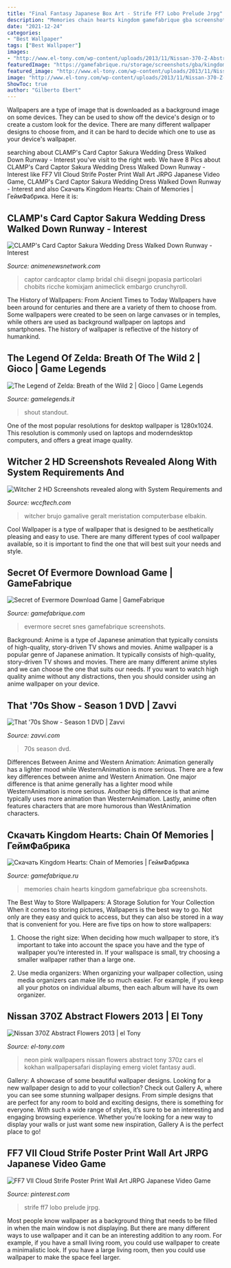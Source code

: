```yaml
---
title: "Final Fantasy Japanese Box Art - Strife Ff7 Lobo Prelude Jrpg"
description: "Memories chain hearts kingdom gamefabrique gba screenshots"
date: "2021-12-24"
categories:
- "Best Wallpaper"
tags: ["Best Wallpaper"]
images:
- "http://www.el-tony.com/wp-content/uploads/2013/11/Nissan-370-Z-Abstract-Flowers-Neon-Pink-2013-HD-Wallpapers-design-by-Tony-Kokhan-www.el-tony.com_.jpg"
featuredImage: "https://gamefabrique.ru/storage/screenshots/gba/kingdom-hearts-chain-of-memories-15.png"
featured_image: "http://www.el-tony.com/wp-content/uploads/2013/11/Nissan-370-Z-Abstract-Flowers-Neon-Pink-2013-HD-Wallpapers-design-by-Tony-Kokhan-www.el-tony.com_.jpg"
image: "http://www.el-tony.com/wp-content/uploads/2013/11/Nissan-370-Z-Abstract-Flowers-Neon-Pink-2013-HD-Wallpapers-design-by-Tony-Kokhan-www.el-tony.com_.jpg"
ShowToc: true
author: "Gilberto Ebert"
---
```



Wallpapers are a type of image that is downloaded as a background image on some devices. They can be used to show off the device's design or to create a custom look for the device. There are many different wallpaper designs to choose from, and it can be hard to decide which one to use as your device's wallpaper.

	

		
searching about CLAMP&#039;s Card Captor Sakura Wedding Dress Walked Down Runway - Interest you've visit to the right web. We have 8 Pics about CLAMP&#039;s Card Captor Sakura Wedding Dress Walked Down Runway - Interest like FF7 VII Cloud Strife Poster Print Wall Art JRPG Japanese Video Game, CLAMP&#039;s Card Captor Sakura Wedding Dress Walked Down Runway - Interest and also Скачать Kingdom Hearts: Chain of Memories | ГеймФабрика. Here it is:
		
    
## CLAMP&#039;s Card Captor Sakura Wedding Dress Walked Down Runway - Interest

<img loading=lazy src="https://www.animenewsnetwork.com/thumbnails/max1000x1500/cms/interest/47262/478975706.jpg" onerror="this.onerror=null;this.src='https://tse4.mm.bing.net/th?id=OIP.tmUUAMaQiy1LtZ-7gv_N4wAAAA&amp;pid=15.1';" alt="CLAMP&#039;s Card Captor Sakura Wedding Dress Walked Down Runway - Interest">

_Source: animenewsnetwork.com_

>captor cardcaptor clamp bridal chii disegni jpopasia particolari chobits ricche komixjam animeclick embargo crunchyroll. 

	

The History of Wallpapers: From Ancient Times to Today
Wallpapers have been around for centuries and there are a variety of them to choose from. Some wallpapers were created to be seen on large canvases or in temples, while others are used as background wallpaper on laptops and smartphones. The history of wallpaper is reflective of the history of humankind.

    
## The Legend Of Zelda: Breath Of The Wild 2 | Gioco | Game Legends

<img loading=lazy src="https://gamelegends.it/wp-content/uploads/2021/07/zelda-breath-wild-2-cover.jpg" onerror="this.onerror=null;this.src='https://tse4.mm.bing.net/th?id=OIP.Vh4AmPfxyRoY1kQDr39IKgHaKU&amp;pid=15.1';" alt="The Legend of Zelda: Breath of the Wild 2 | Gioco | Game Legends">

_Source: gamelegends.it_

>shout standout. 

	

One of the most popular resolutions for desktop wallpaper is 1280x1024. This resolution is commonly used on laptops and moderndesktop computers, and offers a great image quality.

    
## Witcher 2 HD Screenshots Revealed Along With System Requirements And

<img loading=lazy src="https://cdn.wccftech.com/wp-content/uploads/2011/04/kaedwenian_king_s_war_vupb.jpg" onerror="this.onerror=null;this.src='https://tse4.mm.bing.net/th?id=OIP.O9_q0RJr6XRHdE7lYLlcxwHaEY&amp;pid=15.1';" alt="Witcher 2 HD Screenshots revealed along with System Requirements and">

_Source: wccftech.com_

>witcher brujo gamalive geralt meristation computerbase elbakin. 

	

Cool Wallpaper is a type of wallpaper that is designed to be aesthetically pleasing and easy to use. There are many different types of cool wallpaper available, so it is important to find the one that will best suit your needs and style.

    
## Secret Of Evermore Download Game | GameFabrique

<img loading=lazy src="http://gamefabrique.com/storage/screenshots/snes/secret-of-evermore-09.png" onerror="this.onerror=null;this.src='https://tse3.mm.bing.net/th?id=OIP.VSfH_wcvQU8aotxYqmQc4AHaGe&amp;pid=15.1';" alt="Secret of Evermore Download Game | GameFabrique">

_Source: gamefabrique.com_

>evermore secret snes gamefabrique screenshots. 

	

Background: Anime is a type of Japanese animation that typically consists of high-quality, story-driven TV shows and movies.
Anime wallpaper is a popular genre of Japanese animation. It typically consists of high-quality, story-driven TV shows and movies. There are many different anime styles and we can choose the one that suits our needs. If you want to watch high quality anime without any distractions, then you should consider using an anime wallpaper on your device.

    
## That &#039;70s Show - Season 1 DVD | Zavvi

<img loading=lazy src="https://s4.thcdn.com/productimg/0/600/600/65/98865-1335976591-163296.jpg" onerror="this.onerror=null;this.src='https://tse1.mm.bing.net/th?id=OIP.AQZX1TO9fpziUvf9NnrZggAAAA&amp;pid=15.1';" alt="That &#039;70s Show - Season 1 DVD | Zavvi">

_Source: zavvi.com_

>70s season dvd. 

	

Differences Between Anime and Western Animation: Animation generally has a lighter mood while WesternAnimation is more serious.
There are a few key differences between anime and Western Animation. One major difference is that anime generally has a lighter mood while WesternAnimation is more serious. Another big difference is that anime typically uses more animation than WesternAnimation. Lastly, anime often features characters that are more humorous than WestAnimation characters.

    
## Скачать Kingdom Hearts: Chain Of Memories | ГеймФабрика

<img loading=lazy src="https://gamefabrique.ru/storage/screenshots/gba/kingdom-hearts-chain-of-memories-15.png" onerror="this.onerror=null;this.src='https://tse1.mm.bing.net/th?id=OIP.xES6XCUpjniaiX5Tok3DYgHaE8&amp;pid=15.1';" alt="Скачать Kingdom Hearts: Chain of Memories | ГеймФабрика">

_Source: gamefabrique.ru_

>memories chain hearts kingdom gamefabrique gba screenshots. 

	

The Best Way to Store Wallpapers: A Storage Solution for Your Collection
When it comes to storing pictures, Wallpapers is the best way to go. Not only are they easy and quick to access, but they can also be stored in a way that is convenient for you. Here are five tips on how to store wallpapers:
1) Choose the right size: When deciding how much wallpaper to store, it’s important to take into account the space you have and the type of wallpaper you’re interested in. If your wallspace is small, try choosing a smaller wallpaper rather than a large one.

2) Use media organizers: When organizing your wallpaper collection, using media organizers can make life so much easier. For example, if you keep all your photos on individual albums, then each album will have its own organizer.

    
## Nissan 370Z Abstract Flowers 2013 | El Tony

<img loading=lazy src="http://www.el-tony.com/wp-content/uploads/2013/11/Nissan-370-Z-Abstract-Flowers-Neon-Pink-2013-HD-Wallpapers-design-by-Tony-Kokhan-www.el-tony.com_.jpg" onerror="this.onerror=null;this.src='https://tse2.mm.bing.net/th?id=OIP.ypVwv340C_VZ43mV8Yb5kQHaEK&amp;pid=15.1';" alt="Nissan 370Z Abstract Flowers 2013 | el Tony">

_Source: el-tony.com_

>neon pink wallpapers nissan flowers abstract tony 370z cars el kokhan wallpapersafari displaying emerg violet fantasy audi. 

	

Gallery: A showcase of some beautiful wallpaper designs.
Looking for a new wallpaper design to add to your collection? Check out Gallery A, where you can see some stunning wallpaper designs. From simple designs that are perfect for any room to bold and exciting designs, there is something for everyone. With such a wide range of styles, it’s sure to be an interesting and engaging browsing experience. Whether you’re looking for a new way to display your walls or just want some new inspiration, Gallery A is the perfect place to go!





	
	
    
## FF7 VII Cloud Strife Poster Print Wall Art JRPG Japanese Video Game

<img loading=lazy src="https://i.pinimg.com/736x/65/9f/e8/659fe85f37c99454c2b95e250313264c.jpg" onerror="this.onerror=null;this.src='https://tse4.mm.bing.net/th?id=OIP.1yQpPzm_-ErBVQ0sCJCa-AHaLH&amp;pid=15.1';" alt="FF7 VII Cloud Strife Poster Print Wall Art JRPG Japanese Video Game">

_Source: pinterest.com_

>strife ff7 lobo prelude jrpg. 

	

Most people know wallpaper as a background thing that needs to be filled in when the main window is not displaying. But there are many different ways to use wallpaper and it can be an interesting addition to any room. For example, if you have a small living room, you could use wallpaper to create a minimalistic look. If you have a large living room, then you could use wallpaper to make the space feel larger.

